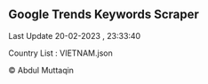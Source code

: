 

## Google Trends Keywords Scraper 
 
Last Update 20-02-2023 , 23:33:40

Country List :
VIETNAM.json



© Abdul Muttaqin 
